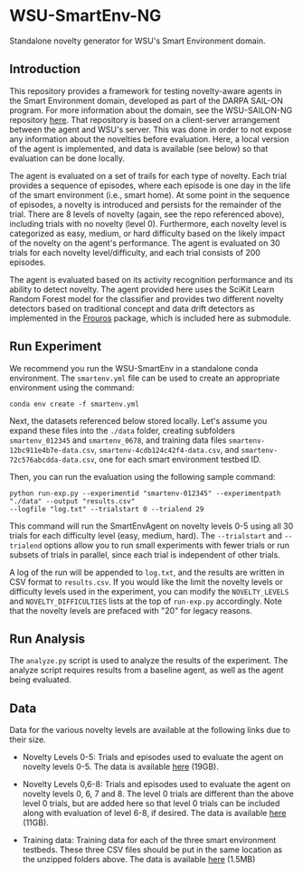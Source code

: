 # WSU-SmartEnv-NG
Standalone novelty generator for WSU's Smart Environment domain.

## Introduction

This repository provides a framework for testing novelty-aware agents in the Smart Environment
domain, developed as part of the DARPA SAIL-ON program. For more information about the domain,
see the WSU-SAILON-NG repository [here](https://github.com/holderlb/WSU-SAILON-NG). That repository
is based on a client-server arrangement between the agent and WSU's server. This was
done in order to not expose any information about the novelties before evaluation. Here, a
local version of the agent is implemented, and data is available (see
below) so that evaluation can be done locally.

The agent is evaluated on a set of trails for each type of novelty. Each trial provides a sequence of
episodes, where each episode is one day in the life of the smart environment (i.e., smart home).
At some point in the sequence of episodes, a novelty is introduced and persists for the
remainder of the trial. There are 8 levels of novelty (again, see the repo referenced above), including
trials with no novelty (level 0). Furthermore, each novelty level is categorized as easy, medium, or hard
difficulty based on the likely impact of the novelty on the agent's performance. The agent is evaluated on
30 trials for each novelty level/difficulty, and each trial consists of 200 episodes.

The agent is evaluated based on its activity recognition performance and its ability to detect
novelty. The agent provided here uses the SciKit Learn Random Forest model for the classifier and
provides two different novelty detectors based on traditional concept and data drift detectors
as implemented in the [Frouros](https://github.com/IFCA-Advanced-Computing/frouros) package, which
is included here as submodule.

## Run Experiment

We recommend you run the WSU-SmartEnv in a standalone conda environment. The `smartenv.yml` file can be
used to create an appropriate environment using the command:

```
conda env create -f smartenv.yml
```

Next, the datasets referenced below stored locally. Let's assume you expand these
files into the `./data` folder, creating subfolders `smartenv_012345` and `smartenv_0678`,
and training data files `smartenv-12bc911e4b7e-data.csv`, `smartenv-4cdb124c42f4-data.csv`,
and `smartenv-72c576abcdda-data.csv`, one for each smart environment testbed ID.


Then, you can run the evaluation using the following sample command:

```
python run-exp.py --experimentid "smartenv-012345" --experimentpath "./data" --output "results.csv"
--logfile "log.txt" --trialstart 0 --trialend 29
```

This command will run the SmartEnvAgent on novelty levels 0-5 using all 30 trials for each difficulty level
(easy, medium, hard). The `--trialstart` and `--trialend` options allow you to run small experiments with
fewer trials or run subsets of trials in parallel, since each trial is independent of other trials.

A log of the run will be appended to `log.txt`, and the results are written in CSV format to `results.csv`.
If you would like the limit the novelty levels or difficulty levels used in the experiment, you can modify
the `NOVELTY_LEVELS` and `NOVELTY_DIFFICULTIES` lists at the top of `run-exp.py` accordingly. Note that the
novelty levels are prefaced with "20" for legacy reasons.

## Run Analysis

The `analyze.py` script is used to analyze the results of the experiment. The analyze script requires results
from a baseline agent, as well as the agent being evaluated. 
## Data

Data for the various novelty levels are available at the following links due to their size.

* Novelty Levels 0-5: Trials and episodes used to evaluate the agent on novelty levels 0-5.
The data is available [here](https://ailab.wsu.edu/AIQ/smartenv/smartenv_012345.zip) (19GB).

* Novelty Levels 0,6-8: Trials and episodes used to evaluate the agent on novelty levels 0, 6, 7 and 8.
The level 0 trials are different than the above level 0 trials, but are added here so that level 0
trials can be included along with evaluation of level 6-8, if desired.
The data is available [here](https://ailab.wsu.edu/AIQ/smartenv/smartenv_0678.zip) (11GB).

* Training data: Training data for each of the three smart environment testbeds. These three CSV files should be
put in the same location as the unzipped folders above.
The data is available [here](https://ailab.wsu.edu/AIQ/smartenv/smartenv_train.zip) (1.5MB)
